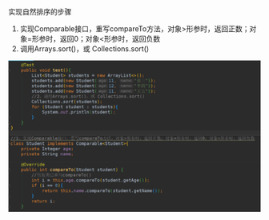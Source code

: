 实现自然排序的步骤

1. 实现Comparable接口，重写compareTo方法，对象>形参时，返回正数；对象=形参时，返回0；对象<形参时，返回负数
2. 调用Arrays.sort()，或 Collections.sort()

![](..\12、比较\1.png)